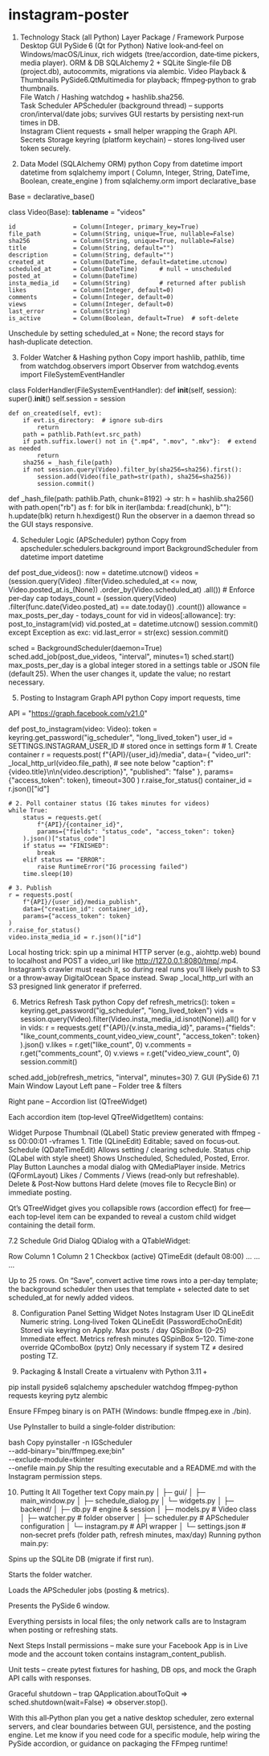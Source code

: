 # instagram-poster

1. Technology Stack (all Python)
Layer	Package / Framework	Purpose
Desktop GUI	PySide 6 (Qt for Python)	Native look‑and‑feel on Windows/macOS/Linux, rich widgets (tree/accordion, date‑time pickers, media player).
ORM & DB	SQLAlchemy 2 + SQLite	Single‐file DB (project.db), autocommits, migrations via alembic.
Video Playback & Thumbnails	PySide6.QtMultimedia for playback; ffmpeg‑python to grab thumbnails.	
File Watch / Hashing	watchdog + hashlib.sha256.	
Task Scheduler	APScheduler (background thread) – supports cron/interval/date jobs; survives GUI restarts by persisting next‑run times in DB.	
Instagram Client	requests + small helper wrapping the Graph API.	
Secrets Storage	keyring (platform keychain) – stores long‑lived user token securely.	

2. Data Model (SQLAlchemy ORM)
python
Copy
from datetime import datetime
from sqlalchemy import (
    Column, Integer, String, DateTime, Boolean, create_engine
)
from sqlalchemy.orm import declarative_base

Base = declarative_base()

class Video(Base):
    __tablename__ = "videos"

    id                = Column(Integer, primary_key=True)
    file_path         = Column(String, unique=True, nullable=False)
    sha256            = Column(String, unique=True, nullable=False)
    title             = Column(String, default="")
    description       = Column(String, default="")
    created_at        = Column(DateTime, default=datetime.utcnow)
    scheduled_at      = Column(DateTime)      # null → unscheduled
    posted_at         = Column(DateTime)
    insta_media_id    = Column(String)        # returned after publish
    likes             = Column(Integer, default=0)
    comments          = Column(Integer, default=0)
    views             = Column(Integer, default=0)
    last_error        = Column(String)
    is_active         = Column(Boolean, default=True)  # soft‑delete
Unschedule by setting scheduled_at = None; the record stays for hash‑duplicate detection.

3. Folder Watcher & Hashing
python
Copy
import hashlib, pathlib, time
from watchdog.observers import Observer
from watchdog.events import FileSystemEventHandler

class FolderHandler(FileSystemEventHandler):
    def __init__(self, session):
        super().__init__()
        self.session = session

    def on_created(self, evt):
        if evt.is_directory:  # ignore sub‑dirs
            return
        path = pathlib.Path(evt.src_path)
        if path.suffix.lower() not in {".mp4", ".mov", ".mkv"}:  # extend as needed
            return
        sha256 = _hash_file(path)
        if not session.query(Video).filter_by(sha256=sha256).first():
            session.add(Video(file_path=str(path), sha256=sha256))
            session.commit()

def _hash_file(path: pathlib.Path, chunk=8192) -> str:
    h = hashlib.sha256()
    with path.open("rb") as f:
        for blk in iter(lambda: f.read(chunk), b""):
            h.update(blk)
    return h.hexdigest()
Run the observer in a daemon thread so the GUI stays responsive.

4. Scheduler Logic (APScheduler)
python
Copy
from apscheduler.schedulers.background import BackgroundScheduler
from datetime import datetime

def post_due_videos():
    now = datetime.utcnow()
    videos = (session.query(Video)
                     .filter(Video.scheduled_at <= now,
                             Video.posted_at.is_(None))
                     .order_by(Video.scheduled_at)
                     .all())
    # Enforce per‑day cap
    todays_count = (session.query(Video)
                           .filter(func.date(Video.posted_at) == date.today())
                           .count())
    allowance = max_posts_per_day - todays_count
    for vid in videos[:allowance]:
        try:
            post_to_instagram(vid)
            vid.posted_at = datetime.utcnow()
            session.commit()
        except Exception as exc:
            vid.last_error = str(exc)
            session.commit()

sched = BackgroundScheduler(daemon=True)
sched.add_job(post_due_videos, "interval", minutes=1)
sched.start()
max_posts_per_day is a global integer stored in a settings table or JSON file (default 25). When the user changes it, update the value; no restart necessary.

5. Posting to Instagram Graph API
python
Copy
import requests, time

API = "https://graph.facebook.com/v21.0"

def post_to_instagram(video: Video):
    token = keyring.get_password("ig_scheduler", "long_lived_token")
    user_id = SETTINGS.INSTAGRAM_USER_ID  # stored once in settings form
    # 1. Create container
    r = requests.post(
        f"{API}/{user_id}/media",
        data={
            "video_url": _local_http_url(video.file_path),  # see note below
            "caption": f"{video.title}\n\n{video.description}",
            "published": "false"
        },
        params={"access_token": token},
        timeout=300
    )
    r.raise_for_status()
    container_id = r.json()["id"]

    # 2. Poll container status (IG takes minutes for videos)
    while True:
        status = requests.get(
            f"{API}/{container_id}",
            params={"fields": "status_code", "access_token": token}
        ).json()["status_code"]
        if status == "FINISHED":
            break
        elif status == "ERROR":
            raise RuntimeError("IG processing failed")
        time.sleep(10)

    # 3. Publish
    r = requests.post(
        f"{API}/{user_id}/media_publish",
        data={"creation_id": container_id},
        params={"access_token": token}
    )
    r.raise_for_status()
    video.insta_media_id = r.json()["id"]
Local hosting trick: spin up a minimal HTTP server (e.g., aiohttp.web) bound to localhost and POST a video_url like http://127.0.0.1:8080/tmp/<sha>.mp4. Instagram’s crawler must reach it, so during real runs you’ll likely push to S3 or a throw‑away DigitalOcean Space instead. Swap _local_http_url with an S3 presigned link generator if preferred.

6. Metrics Refresh Task
python
Copy
def refresh_metrics():
    token = keyring.get_password("ig_scheduler", "long_lived_token")
    vids = session.query(Video).filter(Video.insta_media_id.isnot(None)).all()
    for v in vids:
        r = requests.get(
            f"{API}/{v.insta_media_id}",
            params={"fields": "like_count,comments_count,video_view_count",
                    "access_token": token}
        ).json()
        v.likes    = r.get("like_count", 0)
        v.comments = r.get("comments_count", 0)
        v.views    = r.get("video_view_count", 0)
    session.commit()

sched.add_job(refresh_metrics, "interval", minutes=30)
7. GUI (PySide 6)
7.1 Main Window Layout
Left pane – Folder tree & filters

Right pane – Accordion list (QTreeWidget)

Each accordion item (top‑level QTreeWidgetItem) contains:

Widget	Purpose
Thumbnail (QLabel)	Static preview generated with ffmpeg -ss 00:00:01 -vframes 1.
Title (QLineEdit)	Editable; saved on focus‑out.
Schedule (QDateTimeEdit)	Allows setting / clearing schedule.
Status chip (QLabel with style sheet)	Shows Unscheduled, Scheduled, Posted, Error.
Play Button	Launches a modal dialog with QMediaPlayer inside.
Metrics (QFormLayout)	Likes / Comments / Views (read‑only but refreshable).
Delete & Post‑Now buttons	Hard delete (moves file to Recycle Bin) or immediate posting.

Qt’s QTreeWidget gives you collapsible rows (accordion effect) for free—each top‑level item can be expanded to reveal a custom child widget containing the detail form.

7.2 Schedule Grid Dialog
QDialog with a QTableWidget:

Row	Column 1	Column 2
1	Checkbox (active)	QTimeEdit (default 08:00)
…	…	…

Up to 25 rows. On “Save”, convert active time rows into a per‑day template; the background scheduler then uses that template + selected date to set scheduled_at for newly added videos.

8. Configuration Panel
Setting	Widget	Notes
Instagram User ID	QLineEdit	Numeric string.
Long‑lived Token	QLineEdit (PasswordEchoOnEdit)	Stored via keyring on Apply.
Max posts / day	QSpinBox (0–25)	Immediate effect.
Metrics refresh minutes	QSpinBox	5–120.
Time‑zone override	QComboBox (pytz)	Only necessary if system TZ ≠ desired posting TZ.

9. Packaging & Install
Create a virtualenv with Python 3.11 +

pip install pyside6 sqlalchemy apscheduler watchdog ffmpeg-python requests keyring pytz alembic

Ensure FFmpeg binary is on PATH (Windows: bundle ffmpeg.exe in ./bin).

Use PyInstaller to build a single‑folder distribution:

bash
Copy
pyinstaller -n IGScheduler \
            --add-binary="bin/ffmpeg.exe;bin" \
            --exclude-module=tkinter \
            --onefile main.py
Ship the resulting executable and a README.md with the Instagram permission steps.

10. Putting It All Together
text
Copy
main.py
│
├─ gui/
│   ├─ main_window.py
│   ├─ schedule_dialog.py
│   └─ widgets.py
│
├─ backend/
│   ├─ db.py           # engine & session
│   ├─ models.py       # Video class
│   ├─ watcher.py      # folder observer
│   ├─ scheduler.py    # APScheduler configuration
│   └─ instagram.py    # API wrapper
│
└─ settings.json       # non‑secret prefs (folder path, refresh minutes, max/day)
Running python main.py:

Spins up the SQLite DB (migrate if first run).

Starts the folder watcher.

Loads the APScheduler jobs (posting & metrics).

Presents the PySide 6 window.

Everything persists in local files; the only network calls are to Instagram when posting or refreshing stats.

Next Steps
Install permissions – make sure your Facebook App is in Live mode and the account token contains instagram_content_publish.

Unit tests – create pytest fixtures for hashing, DB ops, and mock the Graph API calls with responses.

Graceful shutdown – trap QApplication.aboutToQuit ⇒ sched.shutdown(wait=False) ⇒ observer.stop().

With this all‑Python plan you get a native desktop scheduler, zero external servers, and clear boundaries between GUI, persistence, and the posting engine. Let me know if you need code for a specific module, help wiring the PySide accordion, or guidance on packaging the FFmpeg runtime!







